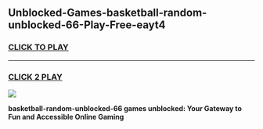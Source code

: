 
## Unblocked-Games-basketball-random-unblocked-66-Play-Free-eayt4
<h3>
<a href="https://premium76.site?title=basketball-random-unblocked-66&ref=24M">CLICK TO PLAY</a></h3>
<hr>

<h3>
<a href="https://premium76.site?title=basketball-random-unblocked-66&ref=24M">CLICK 2 PLAY</a>
  
</h3>

<a href="https://premium76.site?title=basketball-random-unblocked-66&ref=24M"><img src="https://clearcache.store/games.png"></a>


**basketball-random-unblocked-66 games unblocked: Your Gateway to Fun and Accessible Online Gaming**
